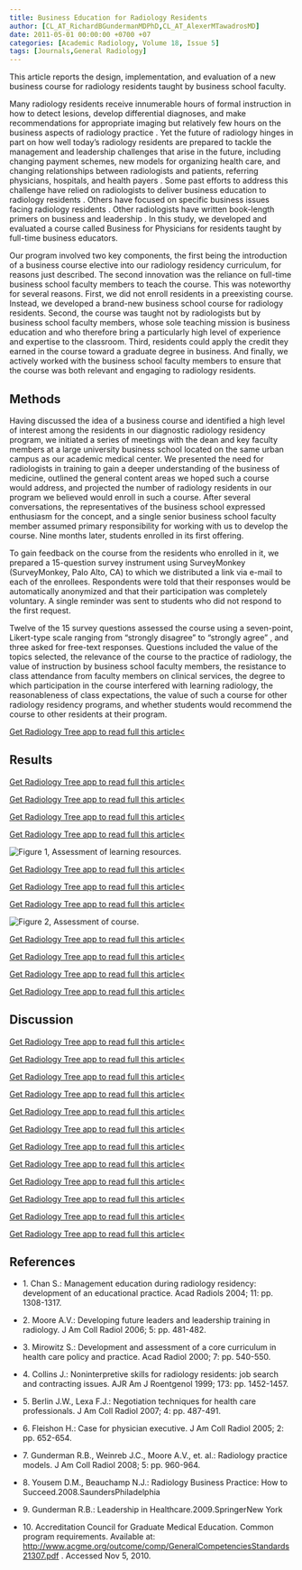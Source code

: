 ```yaml
---
title: Business Education for Radiology Residents
author: [CL_AT_RichardBGundermanMDPhD,CL_AT_AlexerMTawadrosMD]
date: 2011-05-01 00:00:00 +0700 +07
categories: [Academic Radiology, Volume 18, Issue 5]
tags: [Journals,General Radiology]
---
```

This article reports the design, implementation, and evaluation of a new business course for radiology residents taught by business school faculty.

Many radiology residents receive innumerable hours of formal instruction in how to detect lesions, develop differential diagnoses, and make recommendations for appropriate imaging but relatively few hours on the business aspects of radiology practice . Yet the future of radiology hinges in part on how well today’s radiology residents are prepared to tackle the management and leadership challenges that arise in the future, including changing payment schemes, new models for organizing health care, and changing relationships between radiologists and patients, referring physicians, hospitals, and health payers . Some past efforts to address this challenge have relied on radiologists to deliver business education to radiology residents . Others have focused on specific business issues facing radiology residents . Other radiologists have written book-length primers on business and leadership . In this study, we developed and evaluated a course called Business for Physicians for residents taught by full-time business educators.

Our program involved two key components, the first being the introduction of a business course elective into our radiology residency curriculum, for reasons just described. The second innovation was the reliance on full-time business school faculty members to teach the course. This was noteworthy for several reasons. First, we did not enroll residents in a preexisting course. Instead, we developed a brand-new business school course for radiology residents. Second, the course was taught not by radiologists but by business school faculty members, whose sole teaching mission is business education and who therefore bring a particularly high level of experience and expertise to the classroom. Third, residents could apply the credit they earned in the course toward a graduate degree in business. And finally, we actively worked with the business school faculty members to ensure that the course was both relevant and engaging to radiology residents.

## Methods

Having discussed the idea of a business course and identified a high level of interest among the residents in our diagnostic radiology residency program, we initiated a series of meetings with the dean and key faculty members at a large university business school located on the same urban campus as our academic medical center. We presented the need for radiologists in training to gain a deeper understanding of the business of medicine, outlined the general content areas we hoped such a course would address, and projected the number of radiology residents in our program we believed would enroll in such a course. After several conversations, the representatives of the business school expressed enthusiasm for the concept, and a single senior business school faculty member assumed primary responsibility for working with us to develop the course. Nine months later, students enrolled in its first offering.

To gain feedback on the course from the residents who enrolled in it, we prepared a 15-question survey instrument using SurveyMonkey (SurveyMonkey, Palo Alto, CA) to which we distributed a link via e-mail to each of the enrollees. Respondents were told that their responses would be automatically anonymized and that their participation was completely voluntary. A single reminder was sent to students who did not respond to the first request.

Twelve of the 15 survey questions assessed the course using a seven-point, Likert-type scale ranging from “strongly disagree” to “strongly agree” , and three asked for free-text responses. Questions included the value of the topics selected, the relevance of the course to the practice of radiology, the value of instruction by business school faculty members, the resistance to class attendance from faculty members on clinical services, the degree to which participation in the course interfered with learning radiology, the reasonableness of class expectations, the value of such a course for other radiology residency programs, and whether students would recommend the course to other residents at their program.

[Get Radiology Tree app to read full this article<](https://clinicalpub.com/app)

## Results

[Get Radiology Tree app to read full this article<](https://clinicalpub.com/app)

[Get Radiology Tree app to read full this article<](https://clinicalpub.com/app)

[Get Radiology Tree app to read full this article<](https://clinicalpub.com/app)

[Get Radiology Tree app to read full this article<](https://clinicalpub.com/app)

![Figure 1, Assessment of learning resources.](https://storage.googleapis.com/dl.dentistrykey.com/clinical/BusinessEducationforRadiologyResidents/0_1s20S1076633211000067.jpg)

[Get Radiology Tree app to read full this article<](https://clinicalpub.com/app)

[Get Radiology Tree app to read full this article<](https://clinicalpub.com/app)

[Get Radiology Tree app to read full this article<](https://clinicalpub.com/app)

![Figure 2, Assessment of course.](https://storage.googleapis.com/dl.dentistrykey.com/clinical/BusinessEducationforRadiologyResidents/1_1s20S1076633211000067.jpg)

[Get Radiology Tree app to read full this article<](https://clinicalpub.com/app)

[Get Radiology Tree app to read full this article<](https://clinicalpub.com/app)

[Get Radiology Tree app to read full this article<](https://clinicalpub.com/app)

[Get Radiology Tree app to read full this article<](https://clinicalpub.com/app)

## Discussion

[Get Radiology Tree app to read full this article<](https://clinicalpub.com/app)

[Get Radiology Tree app to read full this article<](https://clinicalpub.com/app)

[Get Radiology Tree app to read full this article<](https://clinicalpub.com/app)

[Get Radiology Tree app to read full this article<](https://clinicalpub.com/app)

[Get Radiology Tree app to read full this article<](https://clinicalpub.com/app)

[Get Radiology Tree app to read full this article<](https://clinicalpub.com/app)

[Get Radiology Tree app to read full this article<](https://clinicalpub.com/app)

[Get Radiology Tree app to read full this article<](https://clinicalpub.com/app)

[Get Radiology Tree app to read full this article<](https://clinicalpub.com/app)

[Get Radiology Tree app to read full this article<](https://clinicalpub.com/app)

[Get Radiology Tree app to read full this article<](https://clinicalpub.com/app)

[Get Radiology Tree app to read full this article<](https://clinicalpub.com/app)

## References

- 1\. Chan S.: Management education during radiology residency: development of an educational practice. Acad Radiols 2004; 11: pp. 1308-1317.


- 2\. Moore A.V.: Developing future leaders and leadership training in radiology. J Am Coll Radiol 2006; 5: pp. 481-482.


- 3\. Mirowitz S.: Development and assessment of a core curriculum in health care policy and practice. Acad Radiol 2000; 7: pp. 540-550.


- 4\. Collins J.: Noninterpretive skills for radiology residents: job search and contracting issues. AJR Am J Roentgenol 1999; 173: pp. 1452-1457.


- 5\. Berlin J.W., Lexa F.J.: Negotiation techniques for health care professionals. J Am Coll Radiol 2007; 4: pp. 487-491.


- 6\. Fleishon H.: Case for physician executive. J Am Coll Radiol 2005; 2: pp. 652-654.


- 7\. Gunderman R.B., Weinreb J.C., Moore A.V., et. al.: Radiology practice models. J Am Coll Radiol 2008; 5: pp. 960-964.


- 8\. Yousem D.M., Beauchamp N.J.: Radiology Business Practice: How to Succeed.2008.SaundersPhiladelphia


- 9\. Gunderman R.B.: Leadership in Healthcare.2009.SpringerNew York


- 10\.  Accreditation Council for Graduate Medical Education. Common program requirements. Available at:  http://www.acgme.org/outcome/comp/GeneralCompetenciesStandards21307.pdf  . Accessed Nov 5, 2010.